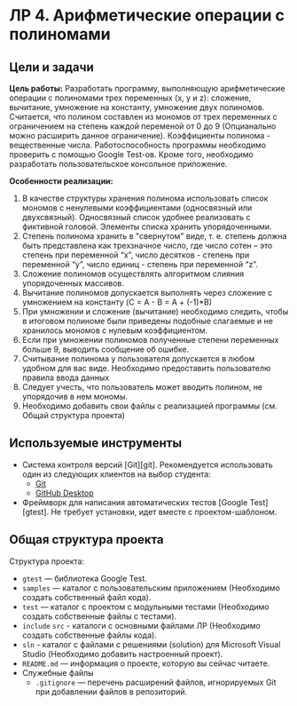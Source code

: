 # ЛР 4. Арифметические операции с полиномами

## Цели и задачи

__Цель работы:__ 
Разработать программу, выполняющую арифметические операции с полиномами трех переменных (x, y и z): сложение, вычитание, умножение на константу, умножение двух полиномов.
Считается, что полином составлен из мономов от трех переменных с ограничением на степень каждой переменой от 0 до 9 (Опцианально можно расширить данное ограничение). Коэффициенты полинома - вещественные числа. 
Работоспособность программы необходимо проверить с помощью Google Test-ов. Кроме того, необходимо разработать пользовательское консольное приложение. 

__Особенности реализации:__

1. В качестве структуры хранения полинома использовать список мономов с ненулевыми коэффициентами (односвязный или двухсвязный). Односвязный список удобнее реализовать с фиктивной головой. Элементы списка хранить упорядоченными.
1. Степень полинома хранить в "свернутом" виде, т. е. степень должна быть представлена как трехзначное число, где число сотен – это степень при переменной “x”, число десятков - степень при переменной “y”, число единиц - степень при переменной “z”.
1. Сложение полиномов осуществлять алгоритмом слияния упорядоченных массивов.
1. Вычитание полиномов допускается выполнять через сложение с умножением на константу (C = A - B = A + (-1)*B)
1. При умножении и сложение (вычитание) необходимо следить, чтобы в итоговом полиноме были приведены подобные слагаемые и не хранилось мономов с нулевым коэффициентом.
1. Если при умножении полиномов полученные степени переменных больше 9, выводить сообщение об ошибке.
1. Считывание полинома у пользователя допускается в любом удобном для вас виде. Необходимо предоставить пользователю правила ввода данных
1. Следует учесть, что пользователь может вводить полином, не упорядочив в нем мономы.
1. Необходимо добавить свои файлы с реализацией программы (см. Общай структура проекта)

## Используемые инструменты

  - Система контроля версий [Git][git]. Рекомендуется использовать один из
    следующих клиентов на выбор студента:
    - [Git](https://git-scm.com/downloads)
    - [GitHub Desktop](https://desktop.github.com)
  - Фреймворк для написания автоматических тестов [Google Test][gtest]. Не
    требует установки, идет вместе с проектом-шаблоном.
    
## Общая структура проекта

Структура проекта:

  - `gtest` — библиотека Google Test.
  - `samples` — каталог с пользовательским приложением (Необходимо создать собственный файл кода).
  - `test` — каталог с проектом с модульными тестами (Необходимо создать собственные файлы с тестами).
  - `include` `src` - каталоги с основными файлами ЛР (Необходимо создать собственные файлы кода).
  - `sln` - каталог с файлами с решениями (solution) для Microsoft Visual Studio (Необходимо добавить настроенный проект).
  - `README.md` — информация о проекте, которую вы сейчас читаете.
  - Служебные файлы
    - `.gitignore` — перечень расширений файлов, игнорируемых Git при добавлении файлов в репозиторий.
